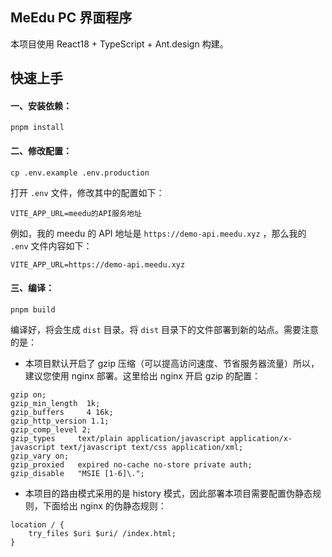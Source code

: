 ## MeEdu PC 界面程序

本项目使用 React18 + TypeScript + Ant.design 构建。

## 快速上手

#### 一、安装依赖：

```
pnpm install
```

#### 二、修改配置：

```
cp .env.example .env.production
```

打开 `.env` 文件，修改其中的配置如下：

```
VITE_APP_URL=meedu的API服务地址
```

例如，我的 meedu 的 API 地址是 `https://demo-api.meedu.xyz` ，那么我的 `.env` 文件内容如下：

```
VITE_APP_URL=https://demo-api.meedu.xyz
```

#### 三、编译：

```
pnpm build
```

编译好，将会生成 `dist` 目录。将 `dist` 目录下的文件部署到新的站点。需要注意的是：

- 本项目默认开启了 gzip 压缩（可以提高访问速度、节省服务器流量）所以，建议您使用 nginx 部署。这里给出 nginx 开启 gzip 的配置：

```
gzip on;
gzip_min_length  1k;
gzip_buffers     4 16k;
gzip_http_version 1.1;
gzip_comp_level 2;
gzip_types     text/plain application/javascript application/x-javascript text/javascript text/css application/xml;
gzip_vary on;
gzip_proxied   expired no-cache no-store private auth;
gzip_disable   "MSIE [1-6]\.";
```

- 本项目的路由模式采用的是 history 模式，因此部署本项目需要配置伪静态规则，下面给出 nginx 的伪静态规则：

```
location / {
    try_files $uri $uri/ /index.html;
}
```
